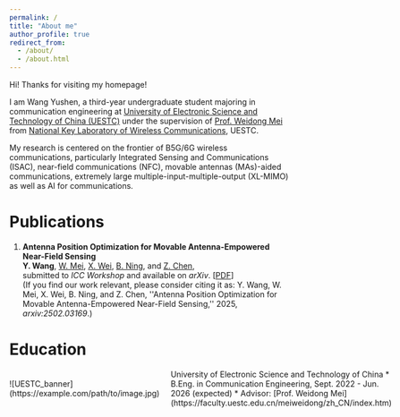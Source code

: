 ```yaml
---
permalink: /
title: "About me"
author_profile: true
redirect_from: 
  - /about/
  - /about.html
---
```


Hi! Thanks for visiting my homepage!  

I am Wang Yushen, a third-year undergraduate student majoring in communication engineering at [University of Electronic Science and Technology of China (UESTC)](https://www.uestc.edu.cn/) under the supervision of [Prof. Weidong Mei](https://faculty.uestc.edu.cn/meiweidong/zh_CN/index.htm) from [National Key Laboratory of Wireless Communications](https://www.ncl.uestc.edu.cn/), UESTC.  

My research is centered on the frontier of B5G/6G wireless communications, particularly Integrated Sensing and Communications (ISAC), near-field communications (NFC), movable antennas (MAs)-aided communications, extremely large multiple-input-multiple-output (XL-MIMO) as well as AI for communications.

# Publications
1. **Antenna Position Optimization for Movable Antenna-Empowered Near-Field Sensing**  
**Y. Wang**, [W. Mei](https://faculty.uestc.edu.cn/meiweidong/zh_CN/index.htm), [X. Wei](https://scholar.google.com/citations?user=pkDJmeMAAAAJ&hl=zh-CN), [B. Ning](https://scholar.google.com/citations?user=ftQU5UcAAAAJ&hl=zh-CN), and [Z. Chen](https://scholar.google.com/citations?user=wnGtLtsAAAAJ&hl=zh-CN),  
submitted to *ICC Workshop* and available on *arXiv*. [[PDF](https://arxiv.org/pdf/2502.03169)]  
(If you find our work relevant, please consider citing it as: Y. Wang, W. Mei, X. Wei, B. Ning, and Z. Chen, ''Antenna Position Optimization for Movable Antenna-Empowered Near-Field Sensing,'' 2025, *arxiv:2502.03169*.)

# Education
<div style="display: flex; align-items: center;">
    <div style="flex: 1; margin-right: 20px;">
        ![UESTC_banner](https://example.com/path/to/image.jpg)
    </div>
    <div style="flex: 2;">
        University of Electronic Science and Technology of China
        * B.Eng. in Communication Engineering, Sept. 2022 - Jun. 2026 (expected)
        * Advisor: [Prof. Weidong Mei](https://faculty.uestc.edu.cn/meiweidong/zh_CN/index.htm)
    </div>
</div>
